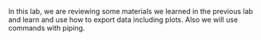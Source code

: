 In this lab, we are reviewing some materials we learned in the previous lab and learn and use how to export data including plots. Also we will use commands with piping.
